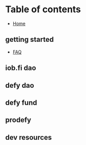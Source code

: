 # Table of contents

* [Home](README.md)

## getting started

* [FAQ](getting-started/faq.md)

## iob.fi dao

## defy dao

## defy fund

## prodefy

## dev resources

